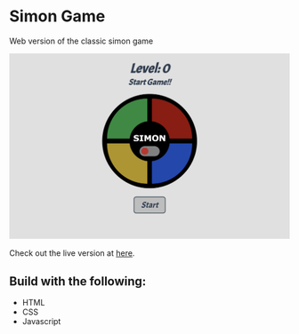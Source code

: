# Simon Game
Web version of the classic simon game

![Simon Game](screenshot.png)

Check out the live version at [here](https://codepen.io/eskaine/pen/QWNoqRM).

## Build with the following:
- HTML
- CSS
- Javascript
